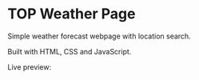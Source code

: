 # TOP Weather Page
Simple weather forecast webpage with location search.

Built with HTML, CSS and JavaScript.

Live preview: 